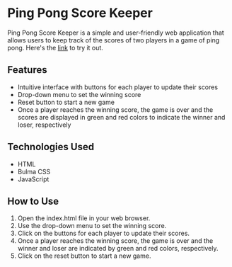 Ping Pong Score Keeper
======================

Ping Pong Score Keeper is a simple and user-friendly web application that allows users to keep track of the scores of two players in a game of ping pong.
Here's the [link](https://devshah-27.github.io/ping-pong-scorekeeper/) to try it out.

Features
--------

-   Intuitive interface with buttons for each player to update their scores
-   Drop-down menu to set the winning score
-   Reset button to start a new game
-   Once a player reaches the winning score, the game is over and the scores are displayed in green and red colors to indicate the winner and loser, respectively

Technologies Used
-----------------

-   HTML
-   Bulma CSS
-   JavaScript

How to Use
----------

1.  Open the index.html file in your web browser.
2.  Use the drop-down menu to set the winning score.
3.  Click on the buttons for each player to update their scores.
4.  Once a player reaches the winning score, the game is over and the winner and loser are indicated by green and red colors, respectively.
5.  Click on the reset button to start a new game.
